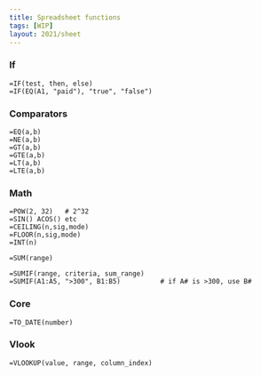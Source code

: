 ```yaml
---
title: Spreadsheet functions
tags: [WIP]
layout: 2021/sheet
---
```


### If

```
=IF(test, then, else)
=IF(EQ(A1, "paid"), "true", "false")
```

### Comparators

```
=EQ(a,b)
=NE(a,b)
=GT(a,b)
=GTE(a,b)
=LT(a,b)
=LTE(a,b)
```

### Math

```
=POW(2, 32)   # 2^32
=SIN() ACOS() etc
=CEILING(n,sig,mode)
=FLOOR(n,sig,mode)
=INT(n)
```

```
=SUM(range)
```

```
=SUMIF(range, criteria, sum_range)
=SUMIF(A1:A5, ">300", B1:B5)          # if A# is >300, use B#
```

### Core

```
=TO_DATE(number)
```

### Vlook

```
=VLOOKUP(value, range, column_index)
```
